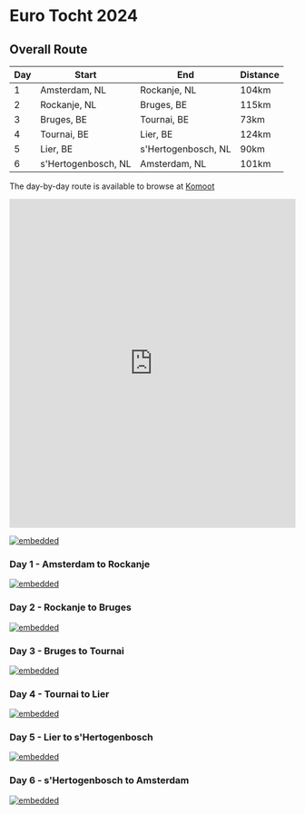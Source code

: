 # Euro Tocht 2024

## Overall Route

| Day | Start | End | Distance |
| --- | ----- | --- | -------- |
| 1   | Amsterdam, NL | Rockanje, NL | 104km |
| 2   | Rockanje, NL | Bruges, BE | 115km |
| 3   | Bruges, BE | Tournai, BE | 73km |
| 4   | Tournai, BE | Lier, BE | 124km |
| 5   | Lier, BE | s'Hertogenbosch, NL | 90km |
| 6   | s'Hertogenbosch, NL | Amsterdam, NL | 101km |

The day-by-day route is available to browse at [Komoot](https://www.komoot.com/collection/2554451/-euro-tocht-2024)

<iframe src="https://www.komoot.com/collection/2554451/embed" width="100%" height="580" frameborder="0" scrolling="no"></iframe>

[![embedded](image)](link)

### Day 1 - Amsterdam to Rockanje

[![embedded](https://www.komoot.com/tour/1432967177/embed?height=700&hm=true&image=1&profile=1&share_token=aY7rBV59d3EepJREp1jKzLiPWPfwDjXYwFoiljVoNOK2jI5jxR&width=640)](https://www.komoot.com/tour/1432967177?ref=profile&share_token=aY7rBV59d3EepJREp1jKzLiPWPfwDjXYwFoiljVoNOK2jI5jxR)

<!-- <a href="https://www.komoot.com/tour/1432967177?ref=profile&share_token=aY7rBV59d3EepJREp1jKzLiPWPfwDjXYwFoiljVoNOK2jI5jxR" target="_blank" rel="nofollow noopener noreferrer"><img src="https://www.komoot.com/tour/1432967177/embed?height=700&hm=true&image=1&profile=1&share_token=aY7rBV59d3EepJREp1jKzLiPWPfwDjXYwFoiljVoNOK2jI5jxR&width=640" width="640" height="700"/></a>

<iframe src="https://www.komoot.com/tour/1432967177/embed?profile=1&share_token=aY7rBV59d3EepJREp1jKzLiPWPfwDjXYwFoiljVoNOK2jI5jxR" width="100%" height="700" frameborder="0" scrolling="no"></iframe> -->

### Day 2 - Rockanje to Bruges

[![embedded](https://www.komoot.com/tour/1432967183/embed?height=700&hm=true&image=1&profile=1&share_token=afBWRdR4gcFY99VHCu9bDzxuGVKmFkek2paC8fjZ7QDj9kdtMf&width=640)](https://www.komoot.com/tour/1432967183?ref=profile&share_token=afBWRdR4gcFY99VHCu9bDzxuGVKmFkek2paC8fjZ7QDj9kdtMf)

<!-- <a href="https://www.komoot.com/tour/1432967183?ref=profile&share_token=afBWRdR4gcFY99VHCu9bDzxuGVKmFkek2paC8fjZ7QDj9kdtMf" target="_blank" rel="nofollow noopener noreferrer"><img src="https://www.komoot.com/tour/1432967183/embed?height=700&hm=true&image=1&profile=1&share_token=afBWRdR4gcFY99VHCu9bDzxuGVKmFkek2paC8fjZ7QDj9kdtMf&width=640" width="640" height="700"/></a>

<iframe src="https://www.komoot.com/tour/1432967183/embed?profile=1&share_token=afBWRdR4gcFY99VHCu9bDzxuGVKmFkek2paC8fjZ7QDj9kdtMf" width="100%" height="700" frameborder="0" scrolling="no"></iframe> -->

### Day 3 - Bruges to Tournai

[![embedded](https://www.komoot.com/tour/1432967186/embed?height=700&hm=true&image=1&profile=1&share_token=aXu3yyG2dFTPtXPEOtr4qgguWrKD4dV1IfAFZcjjMBBJKNc5uL&width=640)](https://www.komoot.com/tour/1432967186?ref=profile&share_token=aXu3yyG2dFTPtXPEOtr4qgguWrKD4dV1IfAFZcjjMBBJKNc5uL)

<!-- <a href="https://www.komoot.com/tour/1432967186?ref=profile&share_token=aXu3yyG2dFTPtXPEOtr4qgguWrKD4dV1IfAFZcjjMBBJKNc5uL" target="_blank" rel="nofollow noopener noreferrer"><img src="https://www.komoot.com/tour/1432967186/embed?height=700&hm=true&image=1&profile=1&share_token=aXu3yyG2dFTPtXPEOtr4qgguWrKD4dV1IfAFZcjjMBBJKNc5uL&width=640" width="640" height="700"/></a>

<iframe src="https://www.komoot.com/tour/1432967186/embed?profile=1&share_token=aXu3yyG2dFTPtXPEOtr4qgguWrKD4dV1IfAFZcjjMBBJKNc5uL" width="100%" height="700" frameborder="0" scrolling="no"></iframe> -->

### Day 4 - Tournai to Lier

[![embedded](https://www.komoot.com/tour/1432967191/embed?height=700&hm=true&image=1&profile=1&share_token=a7IRZ0uHq8gRjlJg4pa4mEK7bhp3Mqv5zlxr4Zy5lEBjGWA2r4&width=640)](https://www.komoot.com/tour/1432967191?ref=profile&share_token=a7IRZ0uHq8gRjlJg4pa4mEK7bhp3Mqv5zlxr4Zy5lEBjGWA2r4)

<!-- <a href="https://www.komoot.com/tour/1432967191?ref=profile&share_token=a7IRZ0uHq8gRjlJg4pa4mEK7bhp3Mqv5zlxr4Zy5lEBjGWA2r4" target="_blank" rel="nofollow noopener noreferrer"><img src="https://www.komoot.com/tour/1432967191/embed?height=700&hm=true&image=1&profile=1&share_token=a7IRZ0uHq8gRjlJg4pa4mEK7bhp3Mqv5zlxr4Zy5lEBjGWA2r4&width=640" width="640" height="700"/></a>

<iframe src="https://www.komoot.com/tour/1432967191/embed?profile=1&share_token=a7IRZ0uHq8gRjlJg4pa4mEK7bhp3Mqv5zlxr4Zy5lEBjGWA2r4" width="100%" height="700" frameborder="0" scrolling="no"></iframe> -->

### Day 5 - Lier to s'Hertogenbosch

[![embedded](https://www.komoot.com/tour/1432967193/embed?height=700&hm=true&image=1&profile=1&share_token=a6SkN8W9rejqEkBd5xhEM4FXvBj6CgzN2ld4dFJ6nW7rnPfJ2U&width=640)](https://www.komoot.com/tour/1432967193?ref=profile&share_token=a6SkN8W9rejqEkBd5xhEM4FXvBj6CgzN2ld4dFJ6nW7rnPfJ2U)

<!-- <a href="https://www.komoot.com/tour/1432967193?ref=profile&share_token=a6SkN8W9rejqEkBd5xhEM4FXvBj6CgzN2ld4dFJ6nW7rnPfJ2U" target="_blank" rel="nofollow noopener noreferrer"><img src="https://www.komoot.com/tour/1432967193/embed?height=700&hm=true&image=1&profile=1&share_token=a6SkN8W9rejqEkBd5xhEM4FXvBj6CgzN2ld4dFJ6nW7rnPfJ2U&width=640" width="640" height="700"/></a>

<iframe src="https://www.komoot.com/tour/1432967193/embed?profile=1&share_token=a6SkN8W9rejqEkBd5xhEM4FXvBj6CgzN2ld4dFJ6nW7rnPfJ2U" width="100%" height="700" frameborder="0" scrolling="no"></iframe> -->

### Day 6 - s'Hertogenbosch to Amsterdam

[![embedded](https://www.komoot.com/tour/1432967196/embed?height=700&hm=true&image=1&profile=1&share_token=aUZnneiJkZcoTEZ3mXGZnEdZhjkPMsNUBKF7v9VAjPPDGOVCXR&width=640)](https://www.komoot.com/tour/1432967196?ref=profile&share_token=aUZnneiJkZcoTEZ3mXGZnEdZhjkPMsNUBKF7v9VAjPPDGOVCXR)

<!-- <a href="https://www.komoot.com/tour/1432967196?ref=profile&share_token=aUZnneiJkZcoTEZ3mXGZnEdZhjkPMsNUBKF7v9VAjPPDGOVCXR" target="_blank" rel="nofollow noopener noreferrer"><img src="https://www.komoot.com/tour/1432967196/embed?height=700&hm=true&image=1&profile=1&share_token=aUZnneiJkZcoTEZ3mXGZnEdZhjkPMsNUBKF7v9VAjPPDGOVCXR&width=640" width="640" height="700"/></a>

<iframe src="https://www.komoot.com/tour/1432967196/embed?profile=1&share_token=aUZnneiJkZcoTEZ3mXGZnEdZhjkPMsNUBKF7v9VAjPPDGOVCXR" width="100%" height="700" frameborder="0" scrolling="no"></iframe> -->
